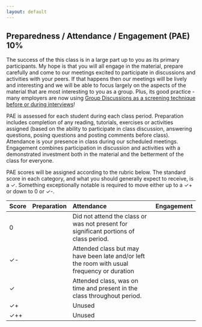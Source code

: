 ```yaml
---
layout: default
---
```


## Preparedness / Attendance / Engagement  (PAE) 10%

The success of the this class is in a large part up to you as its primary participants. My hope is that you will all engage in the material, prepare carefully and come to our meetings excited to participate in discussions and activities with your peers. If that happens then our meetings will be lively and interesting and we will be able to focus largely on the aspects of the material that are most interesting to you as a group. Plus, its good practice - many employers are now using [Group Discussions as a screening technique before or during interviews](https://www.reed.co.uk/career-advice/group-interview-tips-dos-and-donts/)!

PAE is assessed for each student during each class period. Preparation includes completion of any reading, tutorials, exercises or activities assigned (based on the ability to participate in class discussion, answering questions, posing questions and posting comments before class). Attendance is your presence in class during our scheduled meetings. Engagement combines participation in discussion and activities with a demonstrated investment both in the material and the betterment of the class for everyone.

PAE scores will be assigned according to the rubric below. The standard score in each category, and what you should generally expect to receive, is a ✓. Something exceptionally notable is required to move either up to a ✓+ or down to 0 or ✓-.  


|Score | Preparation |  Attendance| Engagement |
|:---|:---|:---|:---|
|0| | Did not attend the class or was not present for significant portions of class period. | |
|✓-| | Attended class but may have been late and/or left the room with usual frequency or duration | |
|✓ | | Attended class, was on time and present in the class throughout period.| |
|✓+| | Unused | |
|✓++| | Unused | |
